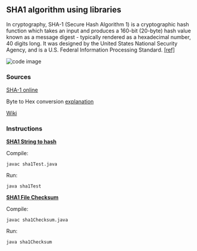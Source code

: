 ##  SHA1 algorithm using libraries 
In cryptography, SHA-1 (Secure Hash Algorithm 1) is a cryptographic hash function which takes an input and produces a 160-bit (20-byte) hash value known as a message digest - typically rendered as a hexadecimal number, 40 digits long. It was designed by the United States National Security Agency, and is a U.S. Federal Information Processing Standard. [[ref]](https://en.wikipedia.org/wiki/SHA-1)

![code image](https://github.com/sujay-mahadik/CL7/blob/master/ICS/Assignment3/code_snap.png)

### Sources
[SHA-1 online](http://www.sha1-online.com/sha1-java/)

Byte to Hex conversion [explanation](https://stackoverflow.com/questions/25838473/what-does-0xff-do-and-md5-structure)


[Wiki](https://en.wikipedia.org/wiki/SHA-1)

### Instructions
[**SHA1 String to hash**](https://github.com/sujay-mahadik/CL7/blob/master/ICS/Assignment3/sha1Test.java)

Compile:

```
javac sha1Test.java
```
Run:
```
java sha1Test
```

[**SHA1 File Checksum**](https://github.com/sujay-mahadik/CL7/blob/master/ICS/Assignment3/sha1Checksum.java)

Compile:

```
javac sha1Checksum.java
```
Run:
```
java sha1Checksum
```